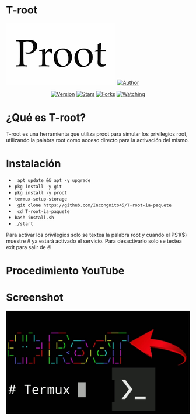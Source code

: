 # T-root
![T-root](https://raw.githubusercontent.com/Anonymous-Zpt/Archivos/master/T-root.png) 
<a href="https://github.com/Anonymous-Zpt"><img title="Author" src="https://img.shields.io/badge/Author-GARCIA%20Zpt-svg?style=for-the-badge&logo=github"></a>
<div align="center">
<a href="#"><img title="Version" src="https://img.shields.io/badge/Version-0.2-green.svg?style=flat-square"></a>
<a href="https://github.com/Anonymous-Zpt/T-root/stargazers/"><img title="Stars" src="https://img.shields.io/github/stars/Anonymous-Zpt/T-root?color=red&style=flat-square"></a>
<a href="https://github.com/Anonymous-Zpt/T-root/network/members"><img title="Forks" src="https://img.shields.io/github/forks/Anonymous-Zpt/T-root?color=red&style=flat-square"></a>
<a href="https://github.com/Anonymous-Zpt/T-root/watchers"><img title="Watching" src="https://img.shields.io/github/watchers/Anonymous-Zpt/T-root?label=Watchers&color=blue&style=flat-square"></a>
</div>

# ¿Qué es T-root? 

T-root es una herramienta que utiliza proot para simular los privilegios root, utilizando la palabra root como acceso directo para la activación del mismo.

# Instalación

* ` apt update && apt -y upgrade` 
* ` pkg install -y git `
* ` pkg install -y proot `
* ` termux-setup-storage `
* ` git clone https://github.com/Incongnito45/T-root-ia-paquete`
* ` cd T-root-ia-paquete`
* ` bash install.sh `
* ` ./start ` 

Para activar los privilegios solo se textea la palabra root y cuando el PS1($) muestre # ya estará activado el servicio. 
Para desactivarlo solo se textea exit para salir de él 

# Procedimiento YouTube



# Screenshot

 ![Imagen-Root.png](https://github.com/Anonymous-Zpt/Archivos/blob/master/Imagen-Root.png) 
